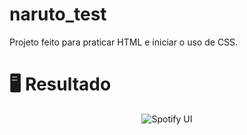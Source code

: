 # naruto_test

Projeto feito para praticar HTML e iniciar o uso de CSS.

# 🖥️ Resultado
<div align="center">
  <img alt="Spotify UI" src="https://i.imgur.com/0WhDc0p.png">
</div>
